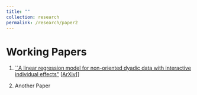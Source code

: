 ```yaml
---
title: ""
collection: research
permalink: /research/paper2
---
```

# Working Papers  

1. [``A linear regression model for non-oriented dyadic data with interactive individual effects"](https://arxiv.org/abs/2304.12554) [[ArXiv](https://arxiv.org/abs/2304.12554)]]

1. Another Paper
